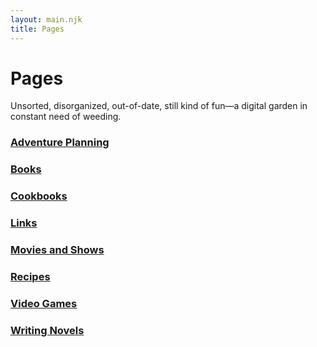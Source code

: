 ```yaml
---
layout: main.njk
title: Pages
---
```


# Pages

Unsorted, disorganized, out-of-date, still kind of fun—a digital garden in constant need of weeding.

### [Adventure Planning](/pages/adventure-planning)

### [Books](/pages/books)

### [Cookbooks](/pages/cookbooks)

### [Links](/pages/links)

### [Movies and Shows](/pages/movies-shows)

### [Recipes](/pages/recipes)

### [Video Games](/pages/video-games)

### [Writing Novels](/pages/writing-novels)
